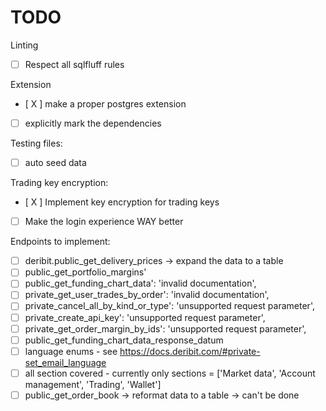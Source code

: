 # TODO

Linting

- [ ] Respect all sqlfluff rules

Extension

- [ X ] make a proper postgres extension
- [ ] explicitly mark the dependencies

Testing files:

- [ ] auto seed data

Trading key encryption:

- [ X ] Implement key encryption for trading keys
- [ ] Make the login experience WAY better

Endpoints to implement:

- [ ] deribit.public_get_delivery_prices -> expand the data to a table
- [ ] public_get_portfolio_margins'
- [ ] public_get_funding_chart_data': 'invalid documentation',
- [ ] private_get_user_trades_by_order': 'invalid documentation',
- [ ] private_cancel_all_by_kind_or_type': 'unsupported request parameter',
- [ ] private_create_api_key': 'unsupported request parameter',
- [ ] private_get_order_margin_by_ids': 'unsupported request parameter',
- [ ] public_get_funding_chart_data_response_datum
- [ ] language enums - see <https://docs.deribit.com/#private-set_email_language>
- [ ] all section covered - currently only sections = ['Market data', 'Account management', 'Trading', 'Wallet']
- [ ] public_get_order_book -> reformat data to a table -> can't be done
